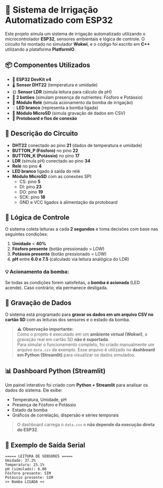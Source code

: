 # 🌱 Sistema de Irrigação Automatizado com ESP32

Este projeto simula um sistema de irrigação automatizado utilizando o microcontrolador **ESP32**, sensores ambientais e lógica de controle. O circuito foi montado no simulador **Wokwi**, e o código foi escrito em **C++** utilizando a plataforma **PlatformIO**.

## 📦 Componentes Utilizados

- 🧠 **ESP32 DevKit v4**
- 🌡️ **Sensor DHT22** (temperatura e umidade)
- 🌞 **Sensor LDR** (simula leitura para cálculo de pH)
- 🔘 **2 botões** (simulam presença de nutrientes: Fósforo e Potássio)
- 🔌 **Módulo Relé** (simula acionamento da bomba de irrigação)
- 💡 **LED branco** (representa a bomba ligada)
- 💾 **Módulo MicroSD** (simula gravação de dados em CSV)
- 🔧 **Protoboard e fios de conexão**

## 🔌 Descrição do Circuito

- **DHT22** conectado ao pino **21** (dados de temperatura e umidade)
- **BUTTON_P (Fósforo)** no pino **22**
- **BUTTON_K (Potássio)** no pino **17**
- **LDR** (simula pH) conectado ao pino **34**
- **Relé** no pino **4**
- **LED branco** ligado à saída do relé
- **Módulo MicroSD** com as conexões SPI:
  - CS: pino **5**
  - DI: pino **23**
  - DO: pino **19**
  - SCK: pino **18**
  - GND e VCC ligados à alimentação da protoboard

## 🧠 Lógica de Controle

O sistema coleta leituras a cada **2 segundos** e toma decisões com base nas seguintes condições:

1. **Umidade** < **40%**
2. **Fósforo presente** (botão pressionado = LOW)
3. **Potássio presente** (botão pressionado = LOW)
4. **pH** entre **6.0 e 7.5** (calculado via leitura analógica do LDR)

### 💡 Acionamento da bomba:

Se todas as condições forem satisfeitas, a **bomba é acionada** (LED acende). Caso contrário, ela permanece desligada.

## 💾 Gravação de Dados

O sistema está programado para **gravar os dados em um arquivo CSV no cartão SD** com as leituras dos sensores e o estado da bomba.

> ⚠️ **Observação importante:**  
> Como o projeto é executado em um **ambiente virtual (Wokwi)**, a gravação real em cartão SD **não é suportada**.  
> Para simular o funcionamento completo, foi criado manualmente um arquivo `data.csv` de exemplo. Esse arquivo é utilizado no **dashboard em Python (Streamlit)** para visualizar os dados simulados.

## 📊 Dashboard Python (Streamlit)

Um painel interativo foi criado com **Python + Streamlit** para analisar os dados do sistema. Ele exibe:

- Temperatura, Umidade, pH
- Presença de Fósforo e Potássio
- Estado da bomba
- Gráficos de correlação, dispersão e séries temporais

> O dashboard carrega o `data.csv` e **não depende da execução direta do ESP32**.

## 💬 Exemplo de Saída Serial

```
===== LEITURA DE SENSORES =====
Umidade: 37.2%
Temperatura: 25.1%
pH (simulado): 6.80
Fósforo presente: SIM
Potássio presente: SIM
>> Bomba LIGADA <<
```